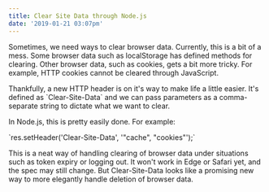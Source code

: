 ```yaml
---
title: Clear Site Data through Node.js
date: '2019-01-21 03:07pm'
---
```

Sometimes, we need ways to clear browser data. Currently, this is a bit of a mess. Some browser data such as localStorage has defined methods for clearing. Other browser data, such as cookies, gets a bit more tricky. For example, HTTP cookies cannot be cleared through JavaScript.

Thankfully, a new HTTP header is on it's way to make life a little easier. It's defined as \`Clear-Site-Data\` and we can pass parameters as a comma-separate string to dictate what we want to clear.

In Node.js, this is pretty easily done. For example:

\`res.setHeader('Clear-Site-Data', '"cache", "cookies"');\`

This is a neat way of handling clearing of browser data under situations such as token expiry or logging out. It won't work in Edge or Safari yet, and the spec may still change. But Clear-Site-Data looks like a promising new way to more elegantly handle deletion of browser data.
